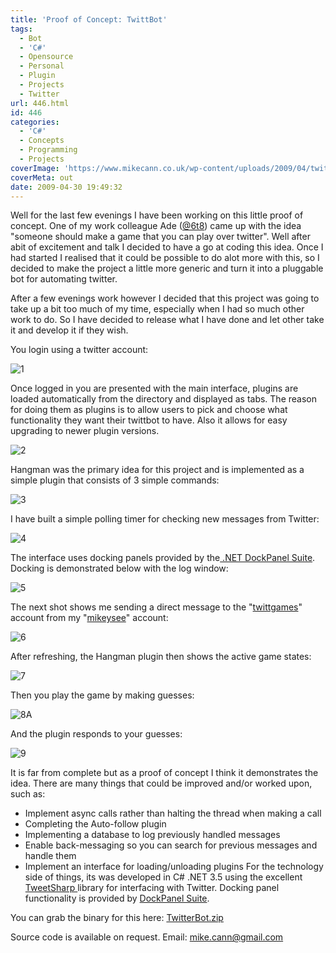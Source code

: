 ```yaml
---
title: 'Proof of Concept: TwittBot'
tags:
  - Bot
  - 'C#'
  - Opensource
  - Personal
  - Plugin
  - Projects
  - Twitter
url: 446.html
id: 446
categories:
  - 'C#'
  - Concepts
  - Programming
  - Projects
coverImage: 'https://www.mikecann.co.uk/wp-content/uploads/2009/04/twitbot.png'
coverMeta: out
date: 2009-04-30 19:49:32
---
```


Well for the last few evenings I have been working on this little proof of concept. One of my work colleague Ade ([@6t8](https://twitter.com/6t8)) came up with the idea "someone should make a game that you can play over twitter". Well after abit of excitement and talk I decided to have a go at coding this idea. Once I had started I realised that it could be possible to do alot more with this, so I decided to make the project a little more generic and turn it into a pluggable bot for automating twitter.

<!-- more -->

After a few evenings work however I decided that this project was going to take up a bit too much of my time, especially when I had so much other work to do. So I have decided to release what I have done and let other take it and develop it if they wish.

You login using a twitter account:

![1](https://mikecann.co.uk/wp-content/uploads/2009/04/1.gif "1")

<!--more-->Once logged in you are presented with the main interface, plugins are loaded automatically from the directory and displayed as tabs. The reason for doing them as plugins is to allow users to pick and choose what functionality they want their twittbot to have. Also it allows for easy upgrading to newer plugin versions.

![2](https://mikecann.co.uk/wp-content/uploads/2009/04/2.gif "2")

Hangman was the primary idea for this project and is implemented as a simple plugin that consists of 3 simple commands:

![3](https://mikecann.co.uk/wp-content/uploads/2009/04/3.gif "3")

I have built a simple polling timer for checking new messages from Twitter:

![4](https://mikecann.co.uk/wp-content/uploads/2009/04/4.gif "4")

The interface uses docking panels provided by the[ .NET DockPanel Suite](https://sourceforge.net/projects/dockpanelsuite/). Docking is demonstrated below with the log window:

![5](https://mikecann.co.uk/wp-content/uploads/2009/04/5.gif "5")

The next shot shows me sending a direct message to the "[twittgames](https://www.twitter.com/twittgames)" account from my "[mikeysee](https://www.twitter.com/mikeysee)" account:

![6](https://mikecann.co.uk/wp-content/uploads/2009/04/6.gif "6")

After refreshing, the Hangman plugin then shows the active game states:

![7](https://mikecann.co.uk/wp-content/uploads/2009/04/7.gif "7")

Then you play the game by making guesses:

![8](https://mikecann.co.uk/wp-content/uploads/2009/04/8.gif "8")A

And the plugin responds to your guesses:

![9](https://mikecann.co.uk/wp-content/uploads/2009/04/9.gif "9")

It is far from complete but as a proof of concept I think it demonstrates the idea. There are many things that could be improved and/or worked upon, such as:

*   Implement async calls rather than halting the thread when making a call
*   Completing the Auto-follow plugin
*   Implementing a database to log previously handled messages
*   Enable back-messaging so you can search for previous messages and handle them
*   Implement an interface for loading/unloading plugins
For the technology side of things, its was developed in C# .NET 3.5 using the excellent [TweetSharp ](https://code.google.com/p/tweetsharp/)library for interfacing with Twitter. Docking panel functionality is provided by [DockPanel Suite](https://sourceforge.net/projects/dockpanelsuite/).

You can grab the binary for this here: [TwitterBot.zip](Files/TwitterBot.zip)

Source code is available on request. Email: mike.cann@gmail.com